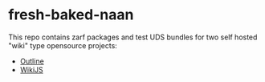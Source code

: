 # fresh-baked-naan

This repo contains zarf packages and test UDS bundles for two self hosted "wiki" type opensource projects:
- [Outline](./outline/README.md)
- [WikiJS](./wikijs/README.md)
